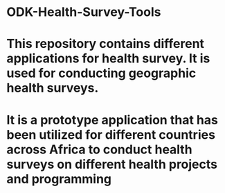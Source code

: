 # ODK-Health-Survey-Tools

# This repository contains different applications for health survey. It is used for conducting geographic health surveys. 

# It is a prototype application that has been utilized for different countries across Africa to conduct health surveys on different health projects and programming
